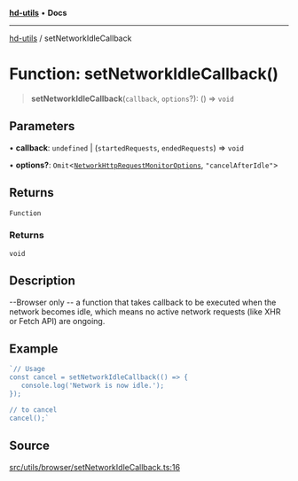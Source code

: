 [**hd-utils**](../README.md) • **Docs**

***

[hd-utils](../globals.md) / setNetworkIdleCallback

# Function: setNetworkIdleCallback()

> **setNetworkIdleCallback**(`callback`, `options`?): () => `void`

## Parameters

• **callback**: `undefined` \| (`startedRequests`, `endedRequests`) => `void`

• **options?**: `Omit`\<[`NetworkHttpRequestMonitorOptions`](../type-aliases/NetworkHttpRequestMonitorOptions.md), `"cancelAfterIdle"`\>

## Returns

`Function`

### Returns

`void`

## Description

--Browser only -- a function that takes callback to be executed when the network becomes idle, which means no active network requests (like XHR or Fetch API) are ongoing.

## Example

```ts
`// Usage
const cancel = setNetworkIdleCallback(() => {
   console.log('Network is now idle.');
});

// to cancel
cancel();`
```

## Source

[src/utils/browser/setNetworkIdleCallback.ts:16](https://github.com/AhmadHddad/h-utils/blob/8e9e542f98b1a43a336ce585dc8666b21b0e894d/src/utils/browser/setNetworkIdleCallback.ts#L16)
